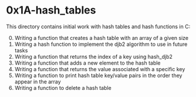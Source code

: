 # 0x1A-hash_tables
This directory contains initial work with hash tables and hash functions in C:

0. Writing a function that creates a hash table with an array of a given size
1. Writing a hash function to implement the djb2 algorithm to use in future tasks
2. Writing a function that returns the index of a key using hash_djb2
3. Writing a function that adds a new element to the hash table
4. Writing a function that returns the value associated with a specific key
5. Writing a function to print hash table key/value pairs in the order they appear in the array
6. Writing a function to delete a hash table
